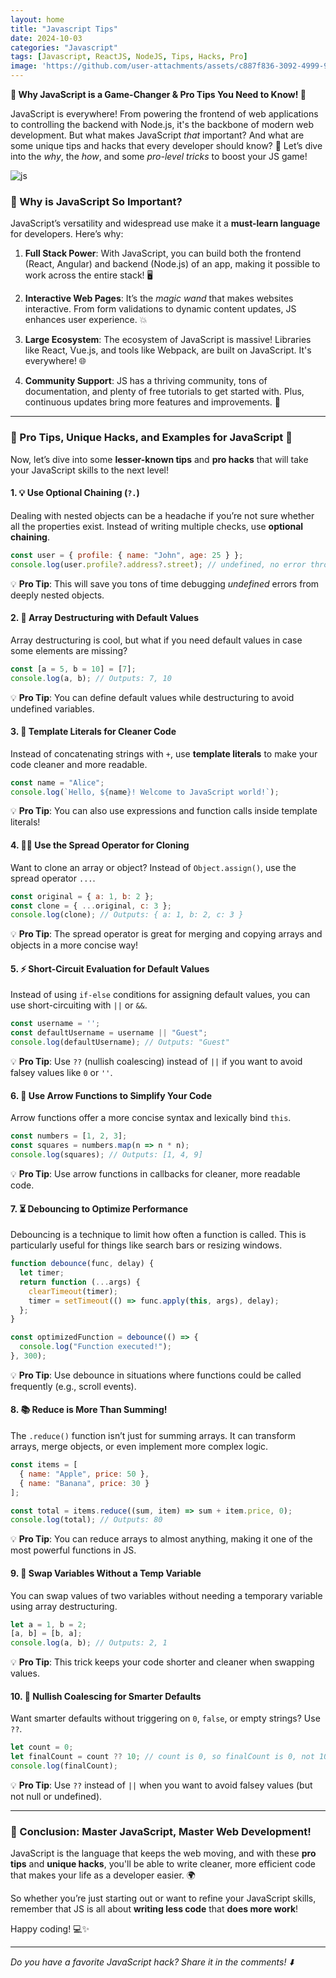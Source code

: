 ```yaml
---
layout: home
title: "Javascript Tips"
date: 2024-10-03
categories: "Javascript"
tags: [Javascript, ReactJS, NodeJS, Tips, Hacks, Pro]
image: 'https://github.com/user-attachments/assets/c887f836-3092-4999-9817-de741123241e'
---
```


**🚀 Why JavaScript is a Game-Changer & Pro Tips You Need to Know! 🚀**

JavaScript is everywhere! From powering the frontend of web applications to controlling the backend with Node.js, it's the backbone of modern web development. But what makes JavaScript *that* important? And what are some unique tips and hacks that every developer should know? 🤔 Let’s dive into the *why*, the *how*, and some *pro-level tricks* to boost your JS game!

![js](https://github.com/user-attachments/assets/c887f836-3092-4999-9817-de741123241e)

### 🌟 Why is JavaScript So Important?

JavaScript’s versatility and widespread use make it a **must-learn language** for developers. Here’s why:

1. **Full Stack Power**: With JavaScript, you can build both the frontend (React, Angular) and backend (Node.js) of an app, making it possible to work across the entire stack! 🖥️
   
2. **Interactive Web Pages**: It’s the *magic wand* that makes websites interactive. From form validations to dynamic content updates, JS enhances user experience. 💥
   
3. **Large Ecosystem**: The ecosystem of JavaScript is massive! Libraries like React, Vue.js, and tools like Webpack, are built on JavaScript. It's everywhere! 🌐
   
4. **Community Support**: JS has a thriving community, tons of documentation, and plenty of free tutorials to get started with. Plus, continuous updates bring more features and improvements. 🤝

---

### 🎯 Pro Tips, Unique Hacks, and Examples for JavaScript 🧠

Now, let’s dive into some **lesser-known tips** and **pro hacks** that will take your JavaScript skills to the next level!

#### 1. **💡 Use Optional Chaining (`?.`)**
Dealing with nested objects can be a headache if you’re not sure whether all the properties exist. Instead of writing multiple checks, use **optional chaining**.

```javascript
const user = { profile: { name: "John", age: 25 } };
console.log(user.profile?.address?.street); // undefined, no error thrown!
```
💡 **Pro Tip**: This will save you tons of time debugging *undefined* errors from deeply nested objects.

#### 2. **🔁 Array Destructuring with Default Values**
Array destructuring is cool, but what if you need default values in case some elements are missing?

```javascript
const [a = 5, b = 10] = [7];
console.log(a, b); // Outputs: 7, 10
```
💡 **Pro Tip**: You can define default values while destructuring to avoid undefined variables.

#### 3. **🧙 Template Literals for Cleaner Code**
Instead of concatenating strings with `+`, use **template literals** to make your code cleaner and more readable.

```javascript
const name = "Alice";
console.log(`Hello, ${name}! Welcome to JavaScript world!`);
```
💡 **Pro Tip**: You can also use expressions and function calls inside template literals!

#### 4. **🕵️‍♂️ Use the Spread Operator for Cloning**
Want to clone an array or object? Instead of `Object.assign()`, use the spread operator `...`.

```javascript
const original = { a: 1, b: 2 };
const clone = { ...original, c: 3 };
console.log(clone); // Outputs: { a: 1, b: 2, c: 3 }
```
💡 **Pro Tip**: The spread operator is great for merging and copying arrays and objects in a more concise way!

#### 5. **⚡ Short-Circuit Evaluation for Default Values**
Instead of using `if-else` conditions for assigning default values, you can use short-circuiting with `||` or `&&`.

```javascript
const username = '';
const defaultUsername = username || "Guest";
console.log(defaultUsername); // Outputs: "Guest"
```
💡 **Pro Tip**: Use `??` (nullish coalescing) instead of `||` if you want to avoid falsey values like `0` or `''`.

#### 6. **🚀 Use Arrow Functions to Simplify Your Code**
Arrow functions offer a more concise syntax and lexically bind `this`.

```javascript
const numbers = [1, 2, 3];
const squares = numbers.map(n => n * n);
console.log(squares); // Outputs: [1, 4, 9]
```
💡 **Pro Tip**: Use arrow functions in callbacks for cleaner, more readable code.

#### 7. **⏳ Debouncing to Optimize Performance**
Debouncing is a technique to limit how often a function is called. This is particularly useful for things like search bars or resizing windows.

```javascript
function debounce(func, delay) {
  let timer;
  return function (...args) {
    clearTimeout(timer);
    timer = setTimeout(() => func.apply(this, args), delay);
  };
}

const optimizedFunction = debounce(() => {
  console.log("Function executed!");
}, 300);
```
💡 **Pro Tip**: Use debounce in situations where functions could be called frequently (e.g., scroll events).

#### 8. **📚 Reduce is More Than Summing!**
The `.reduce()` function isn’t just for summing arrays. It can transform arrays, merge objects, or even implement more complex logic.

```javascript
const items = [
  { name: "Apple", price: 50 },
  { name: "Banana", price: 30 }
];

const total = items.reduce((sum, item) => sum + item.price, 0);
console.log(total); // Outputs: 80
```
💡 **Pro Tip**: You can reduce arrays to almost anything, making it one of the most powerful functions in JS.

#### 9. **🔀 Swap Variables Without a Temp Variable**
You can swap values of two variables without needing a temporary variable using array destructuring.

```javascript
let a = 1, b = 2;
[a, b] = [b, a];
console.log(a, b); // Outputs: 2, 1
```
💡 **Pro Tip**: This trick keeps your code shorter and cleaner when swapping values.

#### 10. **🎯 Nullish Coalescing for Smarter Defaults**
Want smarter defaults without triggering on `0`, `false`, or empty strings? Use `??`.

```javascript
let count = 0;
let finalCount = count ?? 10; // count is 0, so finalCount is 0, not 10
console.log(finalCount);
```
💡 **Pro Tip**: Use `??` instead of `||` when you want to avoid falsey values (but not null or undefined).

---

### 🎉 Conclusion: Master JavaScript, Master Web Development!
JavaScript is the language that keeps the web moving, and with these **pro tips** and **unique hacks**, you'll be able to write cleaner, more efficient code that makes your life as a developer easier. 🌍

So whether you’re just starting out or want to refine your JavaScript skills, remember that JS is all about **writing less code** that **does more work**!

Happy coding! 💻✨

---

*Do you have a favorite JavaScript hack? Share it in the comments! ⬇️*
